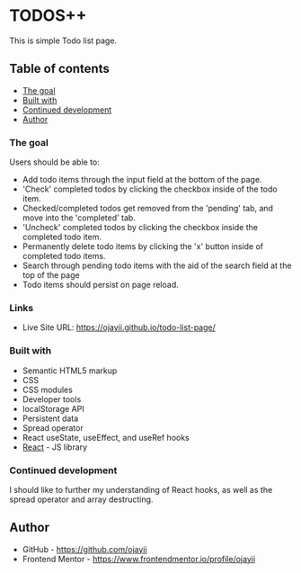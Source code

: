 # TODOS++

This is simple Todo list page.

## Table of contents

- [The goal ](#the-goal)
- [Built with](#built-with)
- [Continued development](#continued-development)
- [Author](#author)

### The goal

Users should be able to:

- Add todo items through the input field at the bottom of the page.
- 'Check' completed todos by clicking the checkbox inside of the todo item.
- Checked/completed todos get removed from the 'pending' tab, and move into the 'completed' tab.
- 'Uncheck' completed todos by clicking the checkbox inside the completed todo item.
- Permanently delete todo items by clicking the 'x' button inside of completed todo items.
- Search through pending todo items with the aid of the search field at the top of the page
- Todo items should persist on page reload.

### Links

- Live Site URL: https://ojayii.github.io/todo-list-page/

### Built with

- Semantic HTML5 markup
- CSS
- CSS modules
- Developer tools
- localStorage API
- Persistent data
- Spread operator
- React useState, useEffect, and useRef hooks
- [React](https://reactjs.org/) - JS library

### Continued development

I should like to further my understanding of React hooks, as well as the spread operator and array destructing.

## Author

- GitHub - https://github.com/ojayii
- Frontend Mentor - https://www.frontendmentor.io/profile/ojayii
